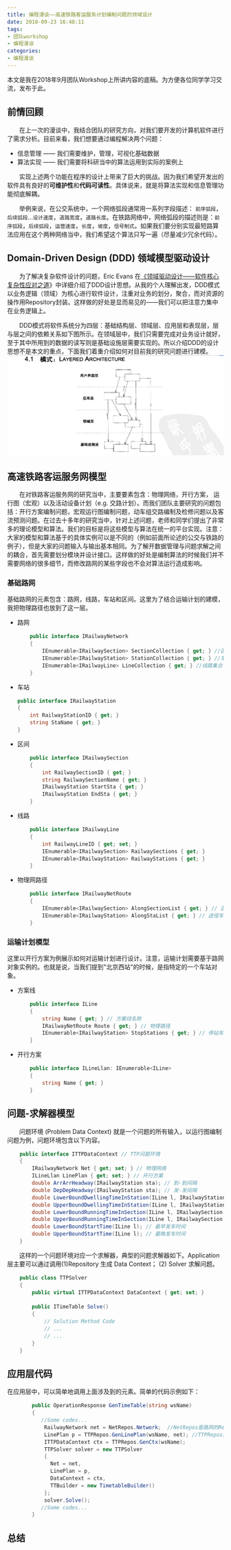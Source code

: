 ```yaml
---
title: 编程漫谈——高速铁路客运服务计划编制问题的领域设计
date: 2018-09-23 16:48:11
tags: 
- 团队workshop
- 编程漫谈
categories: 
- 编程漫谈
---
```


本文是我在2018年9月团队Workshop上所讲内容的底稿。为方便各位同学学习交流，发布于此。
<!-- more -->

## 前情回顾

&emsp;&emsp;在上一次的漫谈中，我结合团队的研究方向，对我们要开发的计算机软件进行了需求分析。目前来看，我们想要通过编程解决两个问题：
* 信息管理 —— 我们需要维护，管理，可视化基础数据
* 算法实现 —— 我们需要将科研当中的算法运用到实际的案例上

&emsp;&emsp;实现上述两个功能在程序的设计上带来了巨大的挑战。因为我们希望开发出的软件具有良好的**可维护性**和**代码可读性**。具体说来，就是将算法实现和信息管理功能彻底解耦。

&emsp;&emsp;举例来说，在公交系统中，一个网络弧段通常用一系列字段描述： `前序弧段`，`后续弧段`...`设计速度`，`道路宽度`，`道路长度`。在铁路网络中，网络弧段的描述则是：`前序弧段`，`后续弧段`，`运营速度`，`长度`，`坡度`，`信号制式`。如果我们要分别实现最短路算法应用在这个两种网络当中，我们希望这个算法只写一遍（尽量减少冗余代码）。

## Domain-Driven Design (DDD) 领域模型驱动设计
&emsp;&emsp;为了解决复杂软件设计的问题，Eric Evans 在[《领域驱动设计——软件核心复杂性应对之道](http://book.douban.com/subject/1629512/)》中详细介绍了DDD设计思想。从我的个人理解出发，DDD模式以业务逻辑（领域）为核心进行软件设计，注重对业务的划分，聚合，而对资源的操作用Repository封装。这样做的好处是显而易见的——我们可以把注意力集中在业务逻辑上。

&emsp;&emsp;DDD模式将软件系统分为四层：基础结构层、领域层、应用层和表现层，层与层之间的依赖关系如下图所示。在领域层中，我们只需要完成对业务设计就好，至于其中所用到的数据的读写则是基础设施层需要实现的。所以介绍DDD的设计思想不是本文的重点，下面我们着重介绍如何对目前我的研究问题进行建模。
![1](Workshop-2018-2019-1/1.png)

## 高速铁路客运服务网模型
&emsp;&emsp;在对铁路客运服务网的研究当中，主要要素包含：物理网络，开行方案， 运行图（宏观）以及活动设备计划（e.g. 交路计划）。而我们团队主要研究的问题包括：开行方案编制问题，宏观运行图编制问题，动车组交路编制及检修问题以及客流预测问题。在过去十多年的研究当中，针对上述问题，老师和同学们提出了非常多的理论模型和算法。我们的目标是将这些模型与算法在统一的平台实现。注意：大家的模型和算法基于的具体实例可以是不同的（例如前面所论述的公交与铁路的例子），但是大家的问题输入与输出基本相同。为了解开数据管理与问题求解之间的耦合，首先需要划分模块并设计接口。这样做的好处是编制算法的时候我们并不需要网络的很多细节，而修改路网的某些字段也不会对算法运行造成影响。

### 基础路网

基础路网的元素包含：路网，线路，车站和区间。这里为了结合运输计划的建模，我把物理路径也放到了这一层。

- 路网

  ```c#
      public interface IRailwayNetwork
      {
          IEnumerable<IRailwaySection> SectionCollection { get; } //区间集合
          IEnumerable<IRailwayStation> StationCollection { get; } //车站集合
          IEnumerable<IRailwayLine> LineCollection { get; } //线路集合
      }
  ```

- 车站

  ```c#
  public interface IRailwayStation
  {
      int RailwayStationID { get; }
      string StaName { get; }
  }
  ```

- 区间

  ```c#
      public interface IRailwaySection
      {
          int RailwaySectionID { get; }
          string RailwaySectionName { get; }
          IRailwayStation StartSta { get; }
          IRailwayStation EndSta { get; }
      }
  ```

- 线路

  ```c#
      public interface IRailwayLine
      {
          int RailwayLineID { get; set; }
          IEnumerable<IRailwaySection> RailwaySections { get; }
          IEnumerable<IRailwayStation> RailwayStations { get; }
      }
  ```

- 物理网路径

  ```c#
      public interface IRailwayNetRoute
      {
          IEnumerable<IRailwaySection> AlongSectionList { get; } // 区间列表
          IEnumerable<IRailwayStation> AlongStaList { get; } // 途径车站列表
      }
  ```

### 运输计划模型

这里以开行方案为例展示如何对运输计划进行设计。注意，运输计划需要基于路网对象实例的。也就是说，当我们提到"北京西站"的时候，是指特定的一个车站对象。

- 方案线

  ```c#
      public interface ILine
      {
          string Name { get; } // 方案线名称
          IRailwayNetRoute Route { get; } // 物理路径
          IEnumerable<IRailwayStation> StopStations { get; } // 停站车站集合
      }
  ```

- 开行方案

  ```c#
      public interface ILineLlan: IEnumerable<ILine>
      {
          string Name { get; }
      }
  ```

## 问题-求解器模型

&emsp;&emsp;问题环境 (Problem Data Context) 就是一个问题的所有输入，以运行图编制问题为例，问题环境包含以下内容。

```C#
    public interface ITTPDataContext // TTP问题环境
    {
        IRailwayNetwork Net { get; set; } // 物理网络
        ILineLlan LinePlan { get; set; } // 开行方案
        double ArrArrHeadway(IRailwayStation sta); // 到-到间隔
        double DepDepHeadway(IRailwayStation sta); // 发-发间隔
        double LowerBoundDwellingTimeInStation(ILine l, IRailwayStation sta); // 最小停站时间
        double UpperBoundDwellingTimeInStation(ILine l, IRailwayStation sta); // 最大停站时间
        double LowerBoundRunningTimeInSection(ILine l, IRailwaySection sec); // 最小区间运行时间
        double UpperBoundRunningTimeInSection(ILine l, IRailwaySection sec); // 最大区间运行时间
        double LowerBoundStartTime(ILine l); // 最早发车时间
        double UpperBoundStartTime(ILine l); // 最晚发车时间
    }
```

&emsp;&emsp;这样的一个问题环境对应一个求解器，典型的问题求解器如下。Application层主要可以通过调用(1)Repository 生成 Data Context； (2) Solver 求解问题。

```c#
    public class TTPSolver
    {
        public virtual ITTPDataContext DataContext { get; set; }
        
        public ITimeTable Solve()
        {
            // Solution Method Code
            // ...
            // ...
        }
    }
```

## 应用层代码

在应用层中，可以简单地调用上面涉及到的元素。简单的代码示例如下：

```c#
        public OperationResponse GenTimeTable(string wsName)
        {
		   //Some codes...
            RailwayNetwork net = NetRepos.Network;  //NetRepos是路网的Repostory
            LinePlan p = TTPRepos.GenLinePlan(wsName, net); //TTPRepos是运行图编制问题输入的Repostory
            ITTPDataContext ctx = TTPRepos.GenCtx(wsName);
            TTPSolver solver = new TTPSolver
            {
              Net = net,
              LinePlan = p,
              DataContext = ctx,
              TTBuilder = new TimetableBuilder()
            };
            solver.Solve();
		   //Some codes...
        }
```

## 总结










